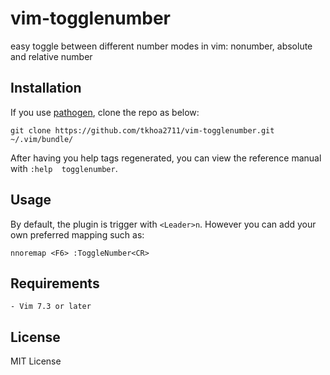 vim-togglenumber
================

easy toggle between different number modes in vim: nonumber, absolute and relative 
number

Installation
------------

If you use [pathogen](https://github.com/tpope/vim-pathogen), clone the repo as below:

    git clone https://github.com/tkhoa2711/vim-togglenumber.git ~/.vim/bundle/

After having you help tags regenerated, you can view the reference manual with `:help 
togglenumber`.

Usage
-----

By default, the plugin is trigger with `<Leader>n`. However you can add your own 
preferred mapping such as:

    nnoremap <F6> :ToggleNumber<CR>

Requirements
------------

    - Vim 7.3 or later

License
-------

MIT License

